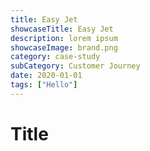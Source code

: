 ```yaml
---
title: Easy Jet
showcaseTitle: Easy Jet
description: lorem ipsum
showcaseImage: brand.png
category: case-study
subCategory: Customer Journey
date: 2020-01-01
tags: ["Hello"]
---
```


# Title

